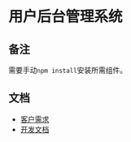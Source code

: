 # 用户后台管理系统

## 备注

需要手动`npm install`安装所需组件。


## 文档

* [客户需求](doc/requirement.md)
* [开发文档](doc/guide.md)